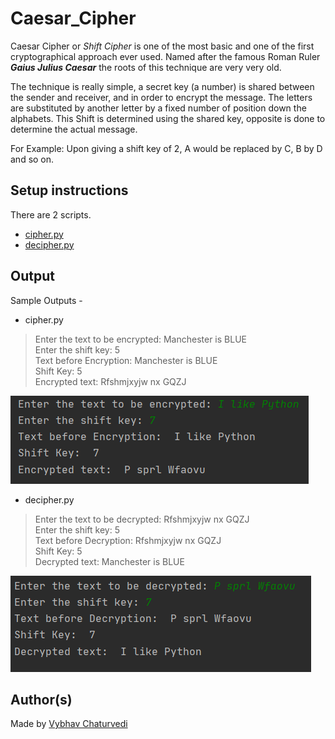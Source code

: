 
# Caesar_Cipher  
  
Caesar Cipher or *Shift Cipher* is one of the most basic and one of the first cryptographical approach ever used. Named after the famous Roman Ruler ***Gaius Julius Caesar*** the roots of this technique are very very old.   
  
The technique is really simple, a secret key (a number) is shared between the sender and receiver, and in order to   encrypt the message. The letters are substituted by another letter by a fixed number of position down the alphabets. This Shift is determined using the shared key, opposite is done to determine the actual message.  
  
For Example: Upon giving a shift key of 2, A would be replaced by C, B by D and so on.  
  
## Setup instructions  
  
There are 2 scripts.  
- [cipher.py](./cipher.py)  
- [decipher.py](./decipher.py)  
  
## Output  
  
Sample Outputs -   
  
- cipher.py  
>Enter the text to be encrypted: Manchester is BLUE  
>Enter the shift key: 5  
>Text before Encryption:  Manchester is BLUE  
>Shift Key:  5  
>Encrypted text:  Rfshmjxyjw nx GQZJ  
  
![Result](img/cipher.PNG)  
  
- decipher.py  
>Enter the text to be decrypted: Rfshmjxyjw nx GQZJ  
>Enter the shift key: 5  
>Text before Decryption:  Rfshmjxyjw nx GQZJ  
>Shift Key:  5  
>Decrypted text:  Manchester is BLUE  
  
![Result](img/decipher.PNG)  
  
## Author(s)  
  
Made by [Vybhav Chaturvedi](https://www.linkedin.com/in/vybhav-chaturvedi-0ba82614a/)